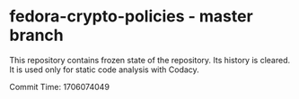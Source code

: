 # fedora-crypto-policies - master branch

This repository contains frozen state of the repository.
Its history is cleared. It is used only for static code
analysis with Codacy.

Commit Time: 1706074049